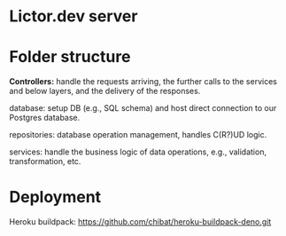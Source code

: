 # Lictor.dev server


# Folder structure
**Controllers:** handle the requests arriving, the further calls to the services and below layers, and the delivery of the responses. 

database: setup DB (e.g., SQL schema) and host direct connection to our Postgres database.

repositories: database operation management, handles C(R?)UD logic.

services: handle the business logic of data operations, e.g., validation, transformation, etc.

# Deployment
Heroku buildpack: https://github.com/chibat/heroku-buildpack-deno.git